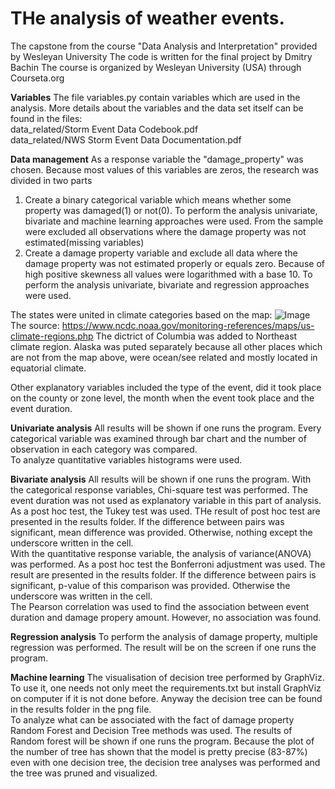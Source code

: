 # THe analysis of weather events.
The capstone from the course "Data Analysis and Interpretation" provided by Wesleyan University
The code is written for the final project by Dmitry Bachin
The course is organized by Wesleyan University (USA) through Courseta.org


**Variables**
The file variables.py contain variables which are used in the analysis. 
More details about the variables and the data set itself can be found in the files:<br>
data_related/Storm Event Data Codebook.pdf<br>
data_related/NWS Storm Event Data Documentation.pdf



**Data management**
As a response variable the "damage_property" was chosen. Because most values of this variables are zeros, the research was divided in two parts
1) Create a binary categorical variable which means whether some property was damaged(1) or not(0). To perform the analysis univariate, bivariate and machine learning approaches were used. From the sample were excluded all observations where the damage property was not estimated(missing variables)
2) Create a damage property variable and exclude all data where the damage property was not estimated properly or equals zero. Because of high positive skewness all values were logarithmed with a base 10. To perform the analysis univariate, bivariate and regression approaches were used. <br>

The states were united in climate categories based on the map: 
![Image](https://www.ncdc.noaa.gov/monitoring-references/maps/images/us-climate-regions.gif "icon")
The source: https://www.ncdc.noaa.gov/monitoring-references/maps/us-climate-regions.php
The dictrict of Columbia was added to Northeast climate region. Alaska was puted separately because all other places which are not from the map above, were ocean/see related and mostly located in equatorial climate. 

Other explanatory variables included the type of the event, did it took place on the county or zone level, the month when the event took place and the event duration.


**Univariate analysis**
All results will be shown if one runs the program.
Every categorical variable was examined through bar chart and the number of observation in each category was compared.<br>
To analyze quantitative variables histograms were used.

**Bivariate analysis**
All results will be shown if one runs the program.
With the categorical response variables, Chi-square test was performed. The event duration was not used as explanatory variable in this part of analysis. As a post hoc test, the Tukey test was used. THe result of post hoc test are presented in the results folder. If the difference between pairs was significant, mean difference was provided. Otherwise, nothing except the underscore written in the cell. <br>
With the quantitative response variable, the analysis of variance(ANOVA) was performed. As a post hoc test the Bonferroni adjustment was used. The result are presented in the results folder. If the difference between pairs is significant, p-value of this comparison was provided. Otherwise the underscore was written in the cell.<br>
The Pearson correlation was used to find the association between event duration and damage propery amount. However, no association was found.


**Regression analysis**
To perform the analysis of damage property, multiple regression was performed. The result will be on the screen if one runs the program.

**Machine learning**
The visualisation of decision tree performed by GraphViz. To use it, one needs not only meet the requirements.txt but install GraphViz on computer if it is not done before. Anyway the decision tree can be found in the results folder in the png file.<br>
To analyze what can be associated with the fact of damage property Random Forest and Decision Tree methods was used.
The results of Random forest will be shown if one runs the program. 
Because the plot of the number of tree has shown that the model is pretty precise (83-87%) even with one decision tree, the decision tree analyses was performed and the tree was pruned and visualized.

 
